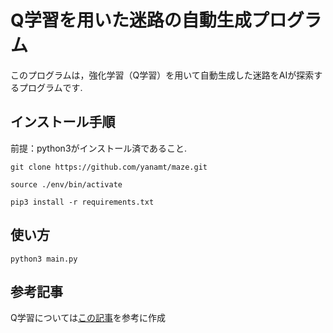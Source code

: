 # Q学習を用いた迷路の自動生成プログラム
このプログラムは，強化学習（Q学習）を用いて自動生成した迷路をAIが探索するプログラムです. 

## インストール手順
前提：python3がインストール済であること.

```
git clone https://github.com/yanamt/maze.git

source ./env/bin/activate
 
pip3 install -r requirements.txt
```

## 使い方  
```
python3 main.py
```
## 参考記事
Q学習については[この記事](https://www.tcom242242.net/entry/ai-2/強化学習/【強化学習、入門】q学習_迷路を例に/)を参考に作成


